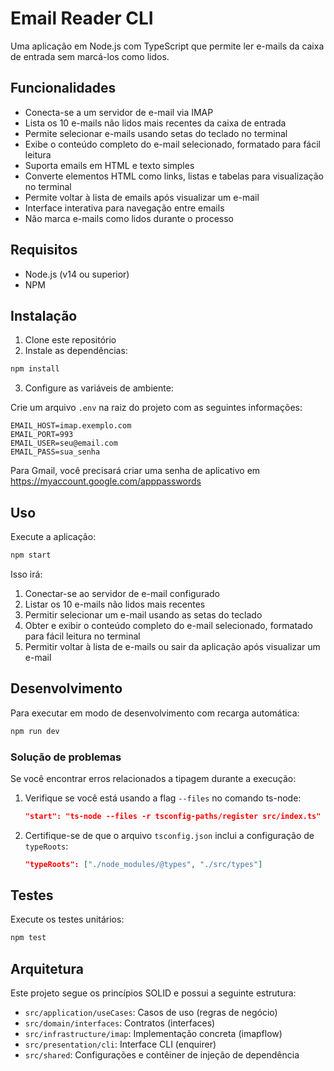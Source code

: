 # Email Reader CLI

Uma aplicação em Node.js com TypeScript que permite ler e-mails da caixa de entrada sem marcá-los como lidos.

## Funcionalidades

- Conecta-se a um servidor de e-mail via IMAP
- Lista os 10 e-mails não lidos mais recentes da caixa de entrada
- Permite selecionar e-mails usando setas do teclado no terminal
- Exibe o conteúdo completo do e-mail selecionado, formatado para fácil leitura
- Suporta emails em HTML e texto simples
- Converte elementos HTML como links, listas e tabelas para visualização no terminal
- Permite voltar à lista de emails após visualizar um e-mail
- Interface interativa para navegação entre emails
- Não marca e-mails como lidos durante o processo

## Requisitos

- Node.js (v14 ou superior)
- NPM

## Instalação

1. Clone este repositório
2. Instale as dependências:

```bash
npm install
```

3. Configure as variáveis de ambiente:

Crie um arquivo `.env` na raiz do projeto com as seguintes informações:

```
EMAIL_HOST=imap.exemplo.com
EMAIL_PORT=993
EMAIL_USER=seu@email.com
EMAIL_PASS=sua_senha
```

Para Gmail, você precisará criar uma senha de aplicativo em https://myaccount.google.com/apppasswords

## Uso

Execute a aplicação:

```bash
npm start
```

Isso irá:
1. Conectar-se ao servidor de e-mail configurado
2. Listar os 10 e-mails não lidos mais recentes
3. Permitir selecionar um e-mail usando as setas do teclado
4. Obter e exibir o conteúdo completo do e-mail selecionado, formatado para fácil leitura no terminal
5. Permitir voltar à lista de e-mails ou sair da aplicação após visualizar um e-mail

## Desenvolvimento

Para executar em modo de desenvolvimento com recarga automática:

```bash
npm run dev
```

### Solução de problemas

Se você encontrar erros relacionados a tipagem durante a execução:

1. Verifique se você está usando a flag `--files` no comando ts-node:
   ```json
   "start": "ts-node --files -r tsconfig-paths/register src/index.ts"
   ```

2. Certifique-se de que o arquivo `tsconfig.json` inclui a configuração de `typeRoots`:
   ```json
   "typeRoots": ["./node_modules/@types", "./src/types"]
   ```

## Testes

Execute os testes unitários:

```bash
npm test
```

## Arquitetura

Este projeto segue os princípios SOLID e possui a seguinte estrutura:

- `src/application/useCases`: Casos de uso (regras de negócio)
- `src/domain/interfaces`: Contratos (interfaces)
- `src/infrastructure/imap`: Implementação concreta (imapflow)
- `src/presentation/cli`: Interface CLI (enquirer)
- `src/shared`: Configurações e contêiner de injeção de dependência